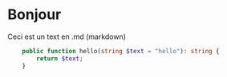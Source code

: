 # Bonjour
Ceci est un text en .md (markdown)
```php
    public function hello(string $text = "hello"): string {
        return $text;
    }
```